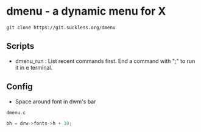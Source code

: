 # dmenu - a dynamic menu for X
`git clone https://git.suckless.org/dmenu`

## Scripts
- dmenu_run : List recent commands first. End a command with ";" to run it in e terminal.

## Config
- Space around font in dwm's bar
```c
dmenu.c

bh = drw->fonts->h + 10;
```
